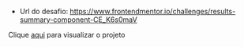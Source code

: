 
- Url do desafio: https://www.frontendmentor.io/challenges/results-summary-component-CE_K6s0maV

Clique [aqui](https://flaviogp.github.io/results-summary/) para visualizar o projeto